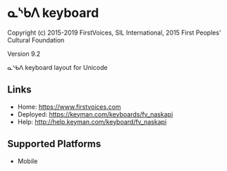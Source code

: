 ᓇᔅᑲᐱ keyboard
======================

Copyright (c) 2015-2019 FirstVoices, SIL International, 2015 First Peoples' Cultural Foundation

Version 9.2

ᓇᔅᑲᐱ keyboard layout for Unicode

Links
-----

 * Home:     <https://www.firstvoices.com>
 * Deployed: <https://keyman.com/keyboards/fv_naskapi>
 * Help:     <http://help.keyman.com/keyboard/fv_naskapi>
 
Supported Platforms
-------------------

 * Mobile
